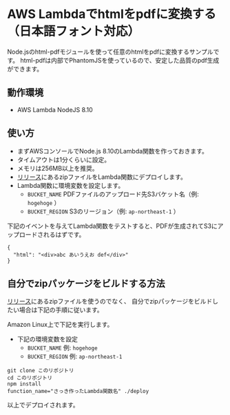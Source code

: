 # AWS Lambdaでhtmlをpdfに変換する（日本語フォント対応）

Node.jsのhtml-pdfモジュールを使って任意のhtmlをpdfに変換するサンプルです。
html-pdfは内部でPhantomJSを使っているので、安定した品質のpdf生成ができます。


## 動作環境

- AWS Lambda NodeJS 8.10


## 使い方

- まずAWSコンソールでNode.js 8.10のLambda関数を作っておきます。
- タイムアウトは1分くらいに設定。
- メモリは256MB以上を推奨。
- [リリース](https://github.com/aoyama-val/lambda-html2pdf/releases)にあるzipファイルをLambda関数にデプロイします。
- Lambda関数に環境変数を設定します。
  - `BUCKET_NAME` PDFファイルのアップロード先S3バケット名（例: `hogehoge` ）
  - `BUCKET_REGION` S3のリージョン（例: `ap-northeast-1` ）

下記のイベントを与えてLambda関数をテストすると、PDFが生成されてS3にアップロードされるはずです。

```
{
  "html": "<div>abc あいうえお def</div>"
}
```


## 自分でzipパッケージをビルドする方法

[リリース](https://github.com/aoyama-val/lambda-html2pdf/releases)にあるzipファイルを使うのでなく、
自分でzipパッケージをビルドしたい場合は下記の手順に従います。

Amazon Linux上で下記を実行します。

- 下記の環境変数を設定
  - `BUCKET_NAME` 例: `hogehoge`
  - `BUCKET_REGION` 例: `ap-northeast-1`

```
git clone このリポジトリ
cd このリポジトリ
npm install
function_name="さっき作ったLambda関数名" ./deploy
```

以上でデプロイされます。
